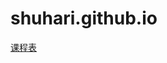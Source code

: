 # shuhari.github.io

<div class="text-center">
    <a href="kids/online-courses.html">
        <i class="fas fa-4x fa-calendar-alt"></i>
    <i></i>
    <div class="lead">课程表</figcaption>
</div>

